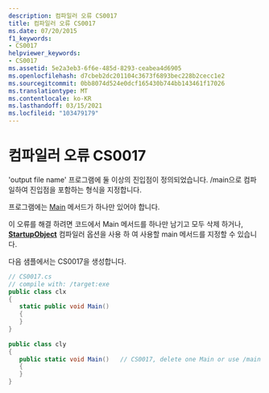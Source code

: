 ```yaml
---
description: 컴파일러 오류 CS0017
title: 컴파일러 오류 CS0017
ms.date: 07/20/2015
f1_keywords:
- CS0017
helpviewer_keywords:
- CS0017
ms.assetid: 5e2a3eb3-6f6e-485d-8293-ceabea4d6905
ms.openlocfilehash: d7cbeb2dc201104c3673f6893bec228b2cecc1e2
ms.sourcegitcommit: 0bb8074d524e0dcf165430b744bb143461f17026
ms.translationtype: MT
ms.contentlocale: ko-KR
ms.lasthandoff: 03/15/2021
ms.locfileid: "103479179"
---
```

# <a name="compiler-error-cs0017"></a>컴파일러 오류 CS0017

'output file name' 프로그램에 둘 이상의 진입점이 정의되었습니다. /main으로 컴파일하여 진입점을 포함하는 형식을 지정합니다.  
  
 프로그램에는 [Main](../programming-guide/main-and-command-args/index.md) 메서드가 하나만 있어야 합니다.  
  
 이 오류를 해결 하려면 코드에서 Main 메서드를 하나만 남기고 모두 삭제 하거나, [**StartupObject**](../language-reference/compiler-options/advanced.md#mainentrypoint-or-startupobject) 컴파일러 옵션을 사용 하 여 사용할 main 메서드를 지정할 수 있습니다.  
  
 다음 샘플에서는 CS0017을 생성합니다.  
  
```csharp  
// CS0017.cs  
// compile with: /target:exe  
public class clx  
{  
   static public void Main()  
   {  
   }  
}  
  
public class cly  
{  
   public static void Main()   // CS0017, delete one Main or use /main  
   {  
   }  
}  
```
